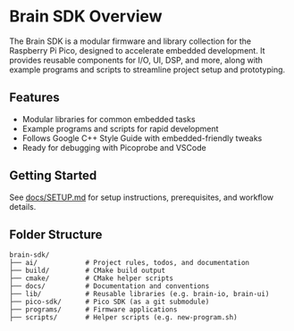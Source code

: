 # Brain SDK Overview

The Brain SDK is a modular firmware and library collection for the Raspberry Pi Pico, designed to accelerate embedded development. It provides reusable components for I/O, UI, DSP, and more, along with example programs and scripts to streamline project setup and prototyping.

## Features
- Modular libraries for common embedded tasks
- Example programs and scripts for rapid development
- Follows Google C++ Style Guide with embedded-friendly tweaks
- Ready for debugging with Picoprobe and VSCode

## Getting Started
See [docs/SETUP.md](docs/SETUP.md) for setup instructions, prerequisites, and workflow details.

## Folder Structure
```
brain-sdk/
├── ai/            # Project rules, todos, and documentation
├── build/         # CMake build output
├── cmake/         # CMake helper scripts
├── docs/          # Documentation and conventions
├── lib/           # Reusable libraries (e.g. brain-io, brain-ui)
├── pico-sdk/      # Pico SDK (as a git submodule)
├── programs/      # Firmware applications
├── scripts/       # Helper scripts (e.g. new-program.sh)
```
